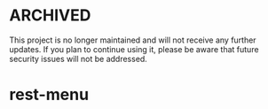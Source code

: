 # ARCHIVED

This project is no longer maintained and will not receive any further updates. If you plan to continue using it, please be aware that future security issues will not be addressed.

# rest-menu

